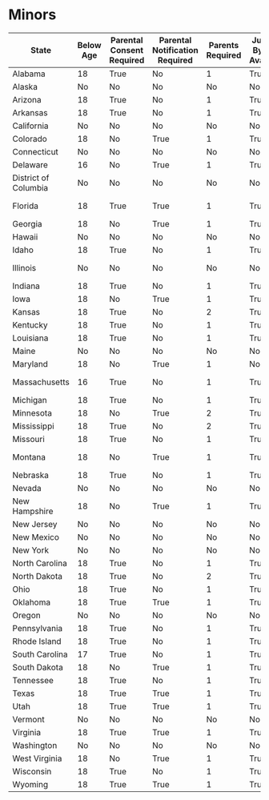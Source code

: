 # Minors
| State | Below Age | Parental Consent Required | Parental Notification Required | Parents Required | Judicial Bypass Available | Allows Minor to Consent | Last Updated |
| ----- | --------- | ------------------------- | ------------------------------ | ---------------- | ------------------------- | ----------------------- | ------------ |
| Alabama | 18 | True | No | 1 | True | No | No date available |
| Alaska | No | No | No | No | No | No | No date available |
| Arizona | 18 | True | No | 1 | True | No | No date available |
| Arkansas | 18 | True | No | 1 | True | No | No date available |
| California | No | No | No | No | No | No | No date available |
| Colorado | 18 | No | True | 1 | True | No | No date available |
| Connecticut | No | No | No | No | No | No | No date available |
| Delaware | 16 | No | True | 1 | True | No | No date available |
| District of Columbia | No | No | No | No | No | No | No date available |
| Florida | 18 | True | True | 1 | True | No | 2021-05-21T22:00:20.000Z |
| Georgia | 18 | No | True | 1 | True | No | No date available |
| Hawaii | No | No | No | No | No | No | No date available |
| Idaho | 18 | True | No | 1 | True | No | No date available |
| Illinois | No | No | No | No | No | No | 2022-06-03T16:56:26.000Z |
| Indiana | 18 | True | No | 1 | True | No | No date available |
| Iowa | 18 | No | True | 1 | True | No | No date available |
| Kansas | 18 | True | No | 2 | True | No | No date available |
| Kentucky | 18 | True | No | 1 | True | No | No date available |
| Louisiana | 18 | True | No | 1 | True | No | No date available |
| Maine | No | No | No | No | No | No | No date available |
| Maryland | 18 | No | True | 1 | No | No | No date available |
| Massachusetts | 16 | True | No | 1 | True | No | 2022-06-30T09:54:47.000Z |
| Michigan | 18 | True | No | 1 | True | No | No date available |
| Minnesota | 18 | No | True | 2 | True | No | No date available |
| Mississippi | 18 | True | No | 2 | True | No | No date available |
| Missouri | 18 | True | No | 1 | True | No | No date available |
| Montana | 18 | No | True | 1 | True | No | 2022-02-11T15:51:59.000Z |
| Nebraska | 18 | True | No | 1 | True | No | No date available |
| Nevada | No | No | No | No | No | No | No date available |
| New Hampshire | 18 | No | True | 1 | True | No | No date available |
| New Jersey | No | No | No | No | No | No | No date available |
| New Mexico | No | No | No | No | No | No | No date available |
| New York | No | No | No | No | No | No | No date available |
| North Carolina | 18 | True | No | 1 | True | No | No date available |
| North Dakota | 18 | True | No | 2 | True | No | No date available |
| Ohio | 18 | True | No | 1 | True | No | No date available |
| Oklahoma | 18 | True | True | 1 | True | No | No date available |
| Oregon | No | No | No | No | No | No | No date available |
| Pennsylvania | 18 | True | No | 1 | True | No | No date available |
| Rhode Island | 18 | True | No | 1 | True | No | No date available |
| South Carolina | 17 | True | No | 1 | True | No | No date available |
| South Dakota | 18 | No | True | 1 | True | No | No date available |
| Tennessee | 18 | True | No | 1 | True | No | No date available |
| Texas | 18 | True | True | 1 | True | No | No date available |
| Utah | 18 | True | True | 1 | True | No | No date available |
| Vermont | No | No | No | No | No | No | No date available |
| Virginia | 18 | True | True | 1 | True | No | No date available |
| Washington | No | No | No | No | No | No | No date available |
| West Virginia | 18 | No | True | 1 | True | No | No date available |
| Wisconsin | 18 | True | No | 1 | True | No | No date available |
| Wyoming | 18 | True | True | 1 | True | No | No date available |